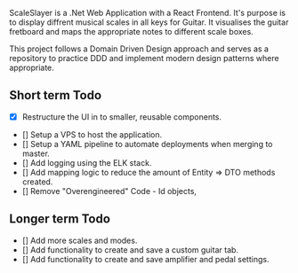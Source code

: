 ScaleSlayer is a .Net Web Application with a React Frontend. It's purpose is to display diffrent musical scales in all keys for Guitar.
It visualises the guitar fretboard and maps the appropriate notes to different scale boxes.

This project follows a Domain Driven Design approach and serves as a repository to practice DDD and implement modern design patterns where appropriate.

## Short term Todo

- [x] Restructure the UI in to smaller, reusable components.
- [] Setup a VPS to host the application.
- [] Setup a YAML pipeline to automate deployments when merging to master.
- [] Add logging using the ELK stack.
- [] Add mapping logic to reduce the amount of Entity => DTO methods created.
- [] Remove "Overengineered" Code - Id objects,

## Longer term Todo
- [] Add more scales and modes.
- [] Add functionality to create and save a custom guitar tab.
- [] Add functionality to create and save amplifier and pedal settings. 
